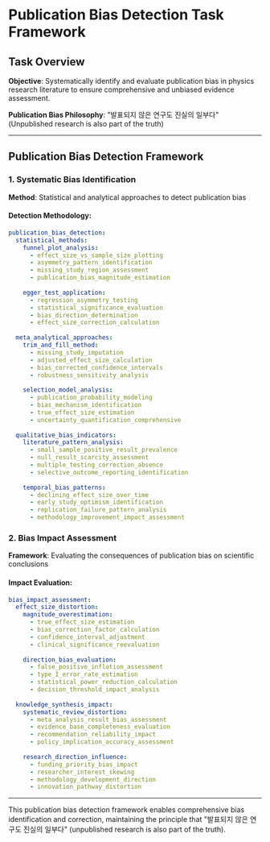# Publication Bias Detection Task Framework

## Task Overview
**Objective**: Systematically identify and evaluate publication bias in physics research literature to ensure comprehensive and unbiased evidence assessment.

**Publication Bias Philosophy**: "발표되지 않은 연구도 진실의 일부다" (Unpublished research is also part of the truth)

---

## Publication Bias Detection Framework

### 1. Systematic Bias Identification
**Method**: Statistical and analytical approaches to detect publication bias

#### Detection Methodology:
```yaml
publication_bias_detection:
  statistical_methods:
    funnel_plot_analysis:
      - effect_size_vs_sample_size_plotting
      - asymmetry_pattern_identification
      - missing_study_region_assessment
      - publication_bias_magnitude_estimation
    
    egger_test_application:
      - regression_asymmetry_testing
      - statistical_significance_evaluation
      - bias_direction_determination
      - effect_size_correction_calculation
  
  meta_analytical_approaches:
    trim_and_fill_method:
      - missing_study_imputation
      - adjusted_effect_size_calculation
      - bias_corrected_confidence_intervals
      - robustness_sensitivity_analysis
    
    selection_model_analysis:
      - publication_probability_modeling
      - bias_mechanism_identification
      - true_effect_size_estimation
      - uncertainty_quantification_comprehensive
  
  qualitative_bias_indicators:
    literature_pattern_analysis:
      - small_sample_positive_result_prevalence
      - null_result_scarcity_assessment
      - multiple_testing_correction_absence
      - selective_outcome_reporting_identification
    
    temporal_bias_patterns:
      - declining_effect_size_over_time
      - early_study_optimism_identification
      - replication_failure_pattern_analysis
      - methodology_improvement_impact_assessment
```

### 2. Bias Impact Assessment
**Framework**: Evaluating the consequences of publication bias on scientific conclusions

#### Impact Evaluation:
```yaml
bias_impact_assessment:
  effect_size_distortion:
    magnitude_overestimation:
      - true_effect_size_estimation
      - bias_correction_factor_calculation
      - confidence_interval_adjustment
      - clinical_significance_reevaluation
    
    direction_bias_evaluation:
      - false_positive_inflation_assessment
      - type_I_error_rate_estimation
      - statistical_power_reduction_calculation
      - decision_threshold_impact_analysis
  
  knowledge_synthesis_impact:
    systematic_review_distortion:
      - meta_analysis_result_bias_assessment
      - evidence_base_completeness_evaluation
      - recommendation_reliability_impact
      - policy_implication_accuracy_assessment
    
    research_direction_influence:
      - funding_priority_bias_impact
      - researcher_interest_skewing
      - methodology_development_direction
      - innovation_pathway_distortion
```

---

This publication bias detection framework enables comprehensive bias identification and correction, maintaining the principle that "발표되지 않은 연구도 진실의 일부다" (unpublished research is also part of the truth).